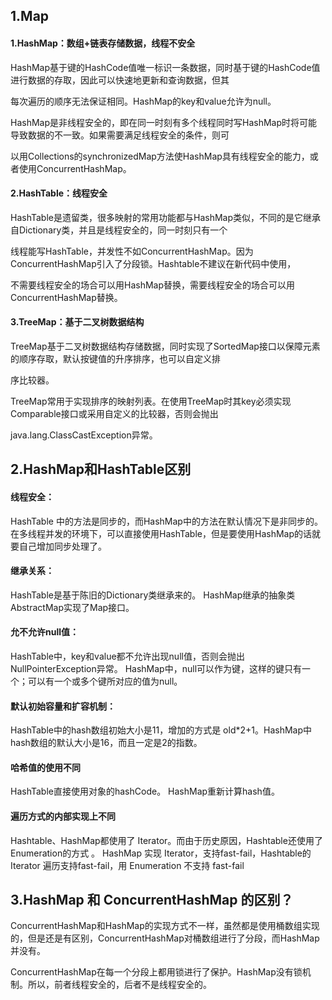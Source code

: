 ## 1.Map

#### 1.HashMap：数组+链表存储数据，线程不安全

HashMap基于键的HashCode值唯一标识一条数据，同时基于键的HashCode值进行数据的存取，因此可以快速地更新和查询数据，但其

每次遍历的顺序无法保证相同。HashMap的key和value允许为null。

HashMap是非线程安全的，即在同一时刻有多个线程同时写HashMap时将可能导致数据的不一致。如果需要满足线程安全的条件，则可

以用Collections的synchronizedMap方法使HashMap具有线程安全的能力，或者使用ConcurrentHashMap。

#### 2.HashTable：线程安全

HashTable是遗留类，很多映射的常用功能都与HashMap类似，不同的是它继承自Dictionary类，并且是线程安全的，同一时刻只有一个

线程能写HashTable，并发性不如ConcurrentHashMap。因为ConcurrentHashMap引入了分段锁。Hashtable不建议在新代码中使用，

不需要线程安全的场合可以用HashMap替换，需要线程安全的场合可以用ConcurrentHashMap替换。

#### 3.TreeMap：基于二叉树数据结构

TreeMap基于二叉树数据结构存储数据，同时实现了SortedMap接口以保障元素的顺序存取，默认按键值的升序排序，也可以自定义排

序比较器。

TreeMap常用于实现排序的映射列表。在使用TreeMap时其key必须实现Comparable接口或采用自定义的比较器，否则会抛出

java.lang.ClassCastException异常。

## 2.HashMap和HashTable区别

#### 线程安全：

HashTable 中的方法是同步的，而HashMap中的方法在默认情况下是非同步的。在多线程并发的环境下，可以直接使用HashTable，但是要使用HashMap的话就要自己增加同步处理了。

#### 继承关系：

HashTable是基于陈旧的Dictionary类继承来的。 HashMap继承的抽象类AbstractMap实现了Map接口。

#### 允不允许null值：

HashTable中，key和value都不允许出现null值，否则会抛出NullPointerException异常。 HashMap中，null可以作为键，这样的键只有一个；可以有一个或多个键所对应的值为null。

#### 默认初始容量和扩容机制：

HashTable中的hash数组初始大小是11，增加的方式是 old*2+1。HashMap中hash数组的默认大小是16，而且一定是2的指数。

#### 哈希值的使用不同

HashTable直接使用对象的hashCode。 HashMap重新计算hash值。

#### 遍历方式的内部实现上不同

Hashtable、HashMap都使用了 Iterator。而由于历史原因，Hashtable还使用了Enumeration的方式 。 HashMap 实现 Iterator，支持fast-fail，Hashtable的 Iterator 遍历支持fast-fail，用 Enumeration 不支持 fast-fail

## 3.HashMap 和 ConcurrentHashMap 的区别？

ConcurrentHashMap和HashMap的实现方式不一样，虽然都是使用桶数组实现的，但是还是有区别，ConcurrentHashMap对桶数组进行了分段，而HashMap并没有。

ConcurrentHashMap在每一个分段上都用锁进行了保护。HashMap没有锁机制。所以，前者线程安全的，后者不是线程安全的。